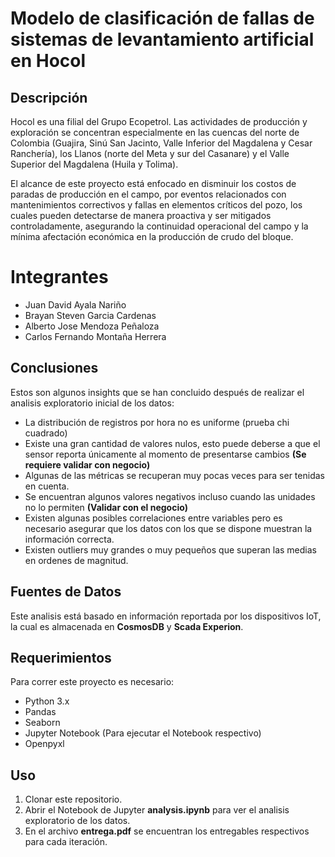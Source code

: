 # Modelo de clasificación de fallas de sistemas de levantamiento artificial en Hocol

## Descripción

Hocol es una filial del Grupo Ecopetrol. Las actividades de producción y exploración se concentran especialmente en las cuencas del norte de Colombia (Guajira, Sinú San Jacinto, Valle Inferior del Magdalena y Cesar Ranchería), los Llanos (norte del Meta y sur del Casanare) y el Valle Superior del Magdalena (Huila y Tolima). 

El alcance de este proyecto está enfocado en disminuir los costos de paradas de producción en el campo, por eventos relacionados con mantenimientos correctivos y fallas en elementos críticos del pozo, los cuales pueden detectarse de manera proactiva y ser mitigados controladamente, asegurando la continuidad operacional del campo y la mínima afectación económica en la producción de crudo del bloque.  

# Integrantes
* Juan David Ayala Nariño
* Brayan Steven Garcia Cardenas
* Alberto Jose Mendoza Peñaloza
* Carlos Fernando Montaña Herrera
  
## Conclusiones

Estos son algunos insights que se han concluido después de realizar el analisis exploratorio inicial de los datos:

* La distribución de registros por hora no es uniforme (prueba chi cuadrado)
* Existe una gran cantidad de valores nulos, esto puede deberse a que el sensor reporta únicamente al momento de presentarse cambios **(Se requiere validar con negocio)**
* Algunas de las métricas se recuperan muy pocas veces para ser tenidas en cuenta.
* Se encuentran algunos valores negativos incluso cuando las unidades no lo permiten **(Validar con el negocio)**
* Existen algunas posibles correlaciones entre variables pero es necesario asegurar que los datos con los que se dispone muestran la información correcta.
* Existen outliers muy grandes o muy pequeños que superan las medias en ordenes de magnitud.

## Fuentes de Datos

Este analisis está basado en información reportada por los dispositivos IoT, la cual es almacenada en **CosmosDB** y **Scada Experion**. 

## Requerimientos

Para  correr este proyecto es necesario:
- Python 3.x
- Pandas
- Seaborn
- Jupyter Notebook (Para ejecutar el Notebook respectivo)
- Openpyxl
  
## Uso

1. Clonar este repositorio.
2. Abrir el Notebook de Jupyter **analysis.ipynb** para ver el analisis exploratorio de los datos.
3. En el archivo **entrega.pdf** se encuentran los entregables respectivos para cada iteración.



